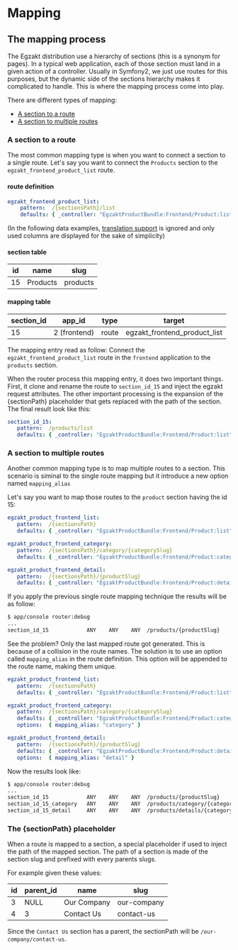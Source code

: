 Mapping
=========================

## The mapping process

The Egzakt distribution use a hierarchy of sections (this is a synonym for pages). In a typical web application, each of those section must land in a given action of a controller. Usually in Symfony2, we just use routes for this purposes, but the dynamic side of the sections hierarchy makes it complicated to handle. This is where the mapping process come into play.

There are different types of mapping:

- [A section to a route](#a-section-to-a-route)
- [A section to multiple routes](#a-section-to-multiple-routes)

### A section to a route

The most common mapping type is when you want to connect a section to a single route.
Let's say you want to connect the `Products` section to the `egzakt_frontend_product_list` route.

#### route definition
```yml
egzakt_frontend_product_list:
    pattern:  /{sectionsPath}/list
    defaults: { _controller: "EgzaktProductBundle:Frontend/Product:list" }
```

(In the following data examples, [translation support](todo) is ignored and only used columns are displayed for the sake of simplicity)

#### section table

| id            | name          | slug
| ------------- | ------------- | ------
| 15            | Products      | products

#### mapping table

| section_id    | app_id        | type   | target
| ------------- | ------------- | ------ | ---------
| 15            | 2 (frontend)  | route  | egzakt_frontend_product_list

The mapping entry read as follow: Connect the `egzakt_frontend_product_list` route in the `frontend` application to the `products` section.

When the router process this mapping entry, it does two important things. First, it clone and rename the route to `section_id_15` and inject the egzakt request attributes. The other important processing is the expansion of the {sectionPath} placeholder that gets replaced with the path of the section. The final result look like this:

```yml
section_id_15:
   pattern:  /products/list
   defaults: { _controller: "EgzaktProductBundle:Frontend/Product:list" }
```

### A section to multiple routes

Another common mapping type is to map multiple routes to a section. This scenario is siminal to the single route mapping but it introduce a new option named `mapping_alias`

Let's say you want to map those routes to the `product` section having the id 15:

```yml
egzakt_product_frontend_list:
   pattern:  /{sectionsPath}
   defaults: { _controller: "EgzaktProductBundle:Frontend/Product:list" }

egzakt_product_frontend_category:
   pattern:  /{sectionsPath}/category/{categorySlug}
   defaults: { _controller: "EgzaktProductBundle:Frontend/Product:category" }

egzakt_product_frontend_detail:
   pattern:  /{sectionsPath}/{productSlug}
   defaults: { _controller: "EgzaktProductBundle:Frontend/Product:detail" }
```

If you apply the previous single route mapping technique the results will be as follow:

```bash
$ app/console router:debug
...
section_id_15            ANY    ANY    ANY  /products/{productSlug}
```

See the problem? Only the last mapped route got generated. This is because of a collision in the route names. The solution is to use an option called `mapping_alias` in the route definition. This option will be appended to the route name, making them unique.

```yml
egzakt_product_frontend_list:
   pattern:  /{sectionsPath}
   defaults: { _controller: "EgzaktProductBundle:Frontend/Product:list" }

egzakt_product_frontend_category:
   pattern:  /{sectionsPath}/category/{categorySlug}
   defaults: { _controller: "EgzaktProductBundle:Frontend/Product:category" }
   options:  { mapping_alias: "category" }

egzakt_product_frontend_detail:
   pattern:  /{sectionsPath}/{productSlug}
   defaults: { _controller: "EgzaktProductBundle:Frontend/Product:detail" }
   options:  { mapping_alias: "detail" }
```

Now the results look like:

```bash
$ app/console router:debug
...
section_id_15            ANY    ANY    ANY  /products/{productSlug}
section_id_15_category   ANY    ANY    ANY  /products/category/{categorySlug}
section_id_15_detail     ANY    ANY    ANY  /products/details/{categorySlug}
```

### The {sectionPath} placeholder

When a route is mapped to a section, a special placeholder if used to inject the path of the mapped section. The path of a section is made of the section slug and prefixed with every parents slugs.

For example given these values:

| id  | parent_id | name          | slug
| --- | --------- | ------------- | ------
| 3   | NULL      | Our Company   | our-company
| 4   | 3         | Contact Us    | contact-us

Since the `Contact Us` section has a parent, the sectionPath will be `/our-company/contact-us`.
